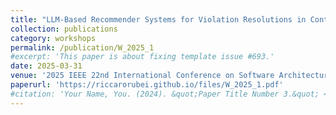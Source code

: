 ```yaml
---
title: "LLM-Based Recommender Systems for Violation Resolutions in Continuous Architectural Conformance"
collection: publications
category: workshops
permalink: /publication/W_2025_1
#excerpt: 'This paper is about fixing template issue #693.'
date: 2025-03-31
venue: '2025 IEEE 22nd International Conference on Software Architecture Companion (ICSA-C)'
paperurl: 'https://riccarorubei.github.io/files/W_2025_1.pdf'
#citation: 'Your Name, You. (2024). &quot;Paper Title Number 3.&quot; <i>GitHub Journal of Bugs</i>. 1(3).'
---
```


